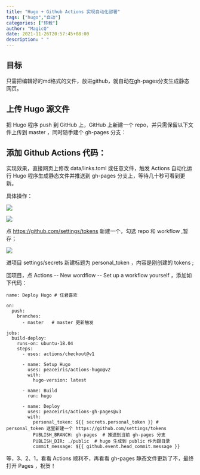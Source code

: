 ```yaml
---
title: "Hugo + Github Actions 实现自动化部署"
tags: ["hugo","自动"]
categories: ["转载"]
author: "MagicQ"
date: 2021-11-26T20:57:45+08:00
description: " "
---
```


## 目标

只需把编辑好的md格式的文件，放进github，就自动在gh-pages分支生成静态网页。

## 上传 Hugo 源文件

把 Hugo 程序 push 到 GitHub 上，GitHub 上新建一个 repo，并只需保留以下文件上传到 master ，同时随手建个 gh-pages 分支：

## 添加 Github Actions 代码：

实现效果，直接网页上修改 data/links.toml 或任意文件，触发 Actions 自动化运行 Hugo 程序生成静态文件并推送到 gh-pages 分支上，等待几十秒可看到更新。

具体操作：

![](https://lmm.elizen.me/images/2020/03/tokens-1.png)

![](https://lmm.elizen.me/images/2020/03/tokens-2.png)

点 https://github.com/settings/tokens 新建一个，勾选 repo 和 workflow ,暂存；

![](https://lmm.elizen.me/images/2020/03/secrets.jpeg)

进项目 settings/secrets 新建标题为 personal_token ，内容是刚创建的 tokens ;

回项目，点 Actions -- New wordflow -- Set up a workflow yourself ，添加如下代码：

```
name: Deploy Hugo # 任君喜欢

on:
  push:
    branches:
      - master   # master 更新触发

jobs:
  build-deploy:
    runs-on: ubuntu-18.04
    steps:
      - uses: actions/checkout@v1

      - name: Setup Hugo
        uses: peaceiris/actions-hugo@v2
        with:
          hugo-version: latest

      - name: Build 
        run: hugo

      - name: Deploy
        uses: peaceiris/actions-gh-pages@v3
        with:
          personal_token: ${{ secrets.personal_token }} # personal_token 这里新建一个 https://github.com/settings/tokens
          PUBLISH_BRANCH: gh-pages  # 推送到当前 gh-pages 分支
          PUBLISH_DIR: ./public  # hugo 生成到 public 作为跟目录
          commit_message: ${{ github.event.head_commit.message }}
```

等，3、2、1，看看 Actions 顺利不，再看看 gh-pages 静态文件更新了不，最终打开 Pages ，祝贺！